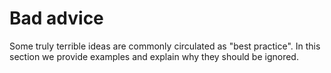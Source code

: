 # Bad advice

Some truly terrible ideas are commonly circulated as "best practice". In this section we provide examples and explain why they should be ignored.
